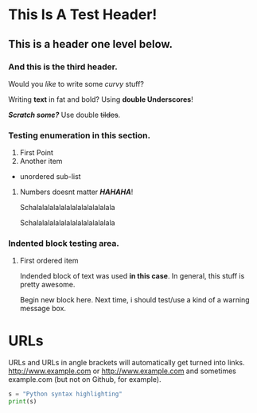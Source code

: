 # This Is A Test Header!

## This is a header one level below.

### And this is the third header.


Would you *like* to write some _curvy_ stuff?

Writing **text** in fat and bold? Using __double Underscores__!

*__Scratch some?__* Use double ~~tildes~~.

### Testing enumeration in this section.

1. First Point
2. Another item
  * unordered sub-list
1. Numbers doesnt matter *__HAHAHA__*!

   Schalalalalalalalalalalalalalala

   Schalalalalalalalalalalalalalala


### Indented block testing area.

1. First ordered item

   Indended block of text was used **in this case**.
   In general, this stuff is pretty awesome.

   Begin new block here. Next time, i should test/use a kind of a warning message box.

# URLs

URLs and URLs in angle brackets will automatically get turned into links. 
http://www.example.com or <http://www.example.com> and sometimes 
example.com (but not on Github, for example).

```python
s = "Python syntax highlighting"
print(s)
```

